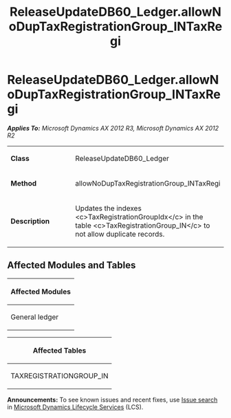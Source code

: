 ﻿---
title: ReleaseUpdateDB60_Ledger.allowNoDupTaxRegistrationGroup_INTaxRegi
TOCTitle: ReleaseUpdateDB60_Ledger.allowNoDupTaxRegistrationGroup_INTaxRegi
ms:assetid: e733a85d-39e2-d58a-8ae7-8499f8eae333
ms:mtpsurl: https://msdn.microsoft.com/en-us/library/JJ719821(v=AX.60)
ms:contentKeyID: 49711893
ms.date: 05/18/2015
mtps_version: v=AX.60
---

# ReleaseUpdateDB60\_Ledger.allowNoDupTaxRegistrationGroup\_INTaxRegi 


_**Applies To:** Microsoft Dynamics AX 2012 R3, Microsoft Dynamics AX 2012 R2_

<table>
<colgroup>
<col style="width: 50%" />
<col style="width: 50%" />
</colgroup>
<tbody>
<tr class="odd">
<td><p><strong>Class</strong></p></td>
<td><p>ReleaseUpdateDB60_Ledger</p></td>
</tr>
<tr class="even">
<td><p><strong>Method</strong></p></td>
<td><p>allowNoDupTaxRegistrationGroup_INTaxRegi</p></td>
</tr>
<tr class="odd">
<td><p><strong>Description</strong></p></td>
<td><p>Updates the indexes &lt;c&gt;TaxRegistrationGroupIdx&lt;/c&gt; in the table &lt;c&gt;TaxRegistrationGroup_IN&lt;/c&gt; to not allow duplicate records.</p></td>
</tr>
</tbody>
</table>


## Affected Modules and Tables

<table>
<colgroup>
<col style="width: 100%" />
</colgroup>
<thead>
<tr class="header">
<th><p>Affected Modules</p></th>
</tr>
</thead>
<tbody>
<tr class="odd">
<td><p>General ledger</p></td>
</tr>
</tbody>
</table>


<table>
<colgroup>
<col style="width: 100%" />
</colgroup>
<thead>
<tr class="header">
<th><p>Affected Tables</p></th>
</tr>
</thead>
<tbody>
<tr class="odd">
<td><p>TAXREGISTRATIONGROUP_IN</p></td>
</tr>
</tbody>
</table>

  
**Announcements:** To see known issues and recent fixes, use [Issue search](http://go.microsoft.com/fwlink/?linkid=389258) in [Microsoft Dynamics Lifecycle Services](http://go.microsoft.com/fwlink/?linkid=306505) (LCS).

